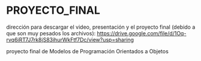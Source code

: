 # PROYECTO_FINAL

dirección para descargar el video, presentación y el proyecto final (debido a que son muy pesados los archivos):
https://drive.google.com/file/d/1Oq-rvq6iRT7J7rk8jS83ihurWkFtf7Dc/view?usp=sharing


proyecto final de Modelos de Programación Orientados a Objetos


